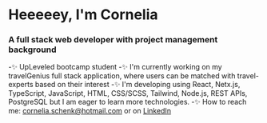 # Heeeeey, I'm Cornelia
### A full stack web developer with project management background

-✨ UpLeveled bootcamp student
-✨ I'm currently working on my travelGenius full stack application, where users can be matched with travel-experts based on their interest
-✨ I'm developing using React, Netx.js, TypeScript, JavaScript, HTML, CSS/SCSS, Tailwind, Node.js, REST APIs, PostgreSQL but I am eager to learn more technologies.
-✨ How to reach me: [cornelia.schenk@hotmail.com](cornelia.schenk@hotmail.com) or on [LinkedIn](www.linkedin.com/in/cornelia-schenk)

